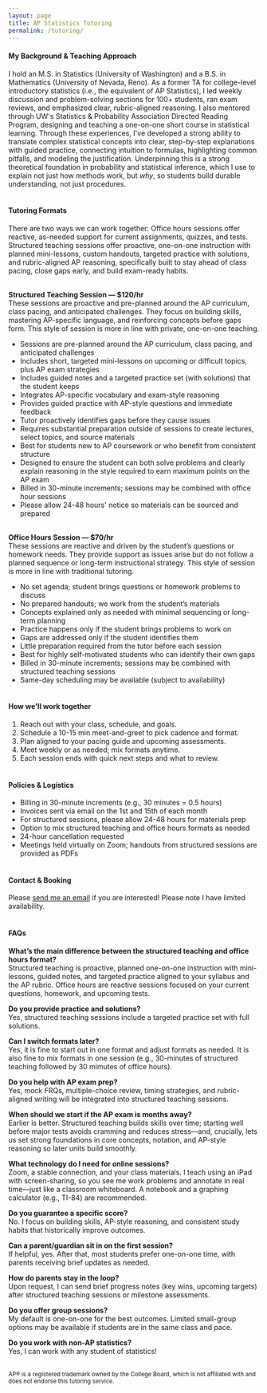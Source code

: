 ```yaml
---
layout: page
title: AP Statistics Tutoring
permalink: /tutoring/
---
```

#### **My Background & Teaching Approach**
I hold an M.S. in Statistics (University of Washington) and a B.S. in Mathematics (University of Nevada, Reno). As a former TA for college-level introductory statistics (i.e., the equivalent of AP Statistics), I led weekly discussion and problem-solving sections for 100+ students, ran exam reviews, and emphasized clear, rubric-aligned reasoning. I also mentored through UW's Statistics & Probability Association Directed Reading Program, designing and teaching a one-on-one short course in statistical learning. Through these experiences, I've developed a strong ability to translate complex statistical concepts into clear, step-by-step explanations with guided practice, connecting intuition to formulas, highlighting common pitfalls, and modeling the justification. Underpinning this is a strong theoretical foundation in probability and statistical inference, which I use to explain not just how methods work, but *why*, so students build durable understanding, not just procedures.
<br><br>

#### **Tutoring Formats**
There are two ways we can work together: Office hours sessions offer reactive, as-needed support for current assignments, quizzes, and tests. Structured teaching sessions offer proactive, one-on-one instruction with planned mini-lessons, custom handouts, targeted practice with solutions, and rubric-aligned AP reasoning, specifically built to stay ahead of class pacing, close gaps early, and build exam-ready habits.
<br><br>

**Structured Teaching Session — $120/hr**<br>
These sessions are proactive and pre-planned around the AP curriculum, class pacing, and anticipated challenges. They focus on building skills, mastering AP-specific language, and reinforcing concepts before gaps form. This style of session is more in line with private, one-on-one teaching. 

- Sessions are pre-planned around the AP curriculum, class pacing, and anticipated challenges
- Includes short, targeted mini-lessons on upcoming or difficult topics, plus AP exam strategies
- Includes guided notes and a targeted practice set (with solutions) that the student keeps
- Integrates AP-specific vocabulary and exam-style reasoning
- Provides guided practice with AP-style questions and immediate feedback
- Tutor proactively identifies gaps before they cause issues
- Requires substantial preparation outside of sessions to create lectures, select topics, and source materials
- Best for students new to AP coursework or who benefit from consistent structure
- Designed to ensure the student can both solve problems and clearly explain reasoning in the style required to earn maximum points on the AP exam
- Billed in 30-minute increments; sessions may be combined with office hour sessions
- Please allow 24-48 hours' notice so materials can be sourced and prepared
<br><br>

**Office Hours Session — $70/hr**<br>
These sessions are reactive and driven by the student’s questions or homework needs. They provide support as issues arise but do not follow a planned sequence or long-term instructional strategy. This style of session is more in line with traditional tutoring. 

- No set agenda; student brings questions or homework problems to discuss
- No prepared handouts; we work from the student’s materials
- Concepts explained only as needed with minimal sequencing or long-term planning
- Practice happens only if the student brings problems to work on 
- Gaps are addressed only if the student identifies them
- Little preparation required from the tutor before each session
- Best for highly self-motivated students who can identify their own gaps
- Billed in 30-minute increments; sessions may be combined with structured teaching sessions
- Same-day scheduling may be available (subject to availability)
<br><br>

#### **How we'll work together**

1. Reach out with your class, schedule, and goals.  
2. Schedule a 10-15 min meet-and-greet to pick cadence and format.  
3. Plan aligned to your pacing guide and upcoming assessments.  
4. Meet weekly or as needed; mix formats anytime.  
5. Each session ends with quick next steps and what to review.
<br><br>

#### **Policies & Logistics**
- Billing in 30-minute increments (e.g., 30 minutes = 0.5 hours)  
- Invoices sent via email on the 1st and 15th of each month
- For structured sessions, please allow 24-48 hours for materials prep  
- Option to mix structured teaching and office hours formats as needed  
- 24-hour cancellation requested
- Meetings held virtually on Zoom; handouts from structured sessions are provided as PDFs
<br><br>

#### **Contact & Booking**
Please [send me an email](mailto:delnokatherine@gmail.com) if you are interested! Please note I have limited availability.
<br><br>

#### **FAQs**
**What’s the main difference between the structured teaching and office hours format?**<br>Structured teaching is proactive, planned one-on-one instruction with mini-lessons, guided notes, and targeted practice aligned to your syllabus and the AP rubric. Office hours are reactive sessions focused on your current questions, homework, and upcoming tests.

**Do you provide practice and solutions?**<br>Yes, structured teaching sessions include a targeted practice set with full solutions.

**Can I switch formats later?**<br>Yes, it is fine to start out in one format and adjust formats as needed. It is also fine to mix formats in one session (e.g., 30-minutes of structured teaching followed by 30 mimutes of office hours).

**Do you help with AP exam prep?**<br>Yes, mock FRQs, multiple-choice review, timing strategies, and rubric-aligned writing will be integrated into structured teaching sessions.

**When should we start if the AP exam is months away?**<br>Earlier is better. Structured teaching builds skills over time; starting well before major tests avoids cramming and reduces stress—and, crucially, lets us set strong foundations in core concepts, notation, and AP-style reasoning so later units build smoothly.

**What technology do I need for online sessions?**<br>Zoom, a stable connection, and your class materials. I teach using an iPad with screen-sharing, so you see me work problems and annotate in real time—just like a classroom whiteboard. A notebook and a graphing calculator (e.g., TI-84) are recommended.

**Do you guarantee a specific score?**<br>No. I focus on building skills, AP-style reasoning, and consistent study habits that historically improve outcomes.

**Can a parent/guardian sit in on the first session?**<br>If helpful, yes. After that, most students prefer one-on-one time, with parents receiving brief updates as needed.

**How do parents stay in the loop?**<br>Upon request, I can send brief progress notes (key wins, upcoming targets) after structured teaching sessions or milestone assessments.

**Do you offer group sessions?**<br>My default is one-on-one for the best outcomes. Limited small-group options may be available if students are in the same class and pace.

**Do you work with non-AP statistics?**<br>Yes, I can work with any student of statistics!
<br><br>

<small>AP® is a registered trademark owned by the College Board, which is not affiliated with and does not endorse this tutoring service.</small>